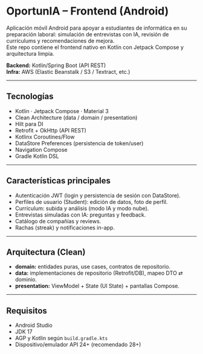 # OportunIA – Frontend (Android)

Aplicación móvil Android para apoyar a estudiantes de informática en su preparación laboral: simulación de entrevistas con IA, revisión de currículums y recomendaciones de mejora.  
Este repo contiene el frontend nativo en Kotlin con Jetpack Compose y arquitectura limpia.

**Backend:** Kotlin/Spring Boot (API REST)  
**Infra:** AWS (Elastic Beanstalk / S3 / Textract, etc.)

---

## Tecnologías

- Kotlin · Jetpack Compose · Material 3  
- Clean Architecture (data / domain / presentation)  
- Hilt para DI  
- Retrofit + OkHttp (API REST)  
- Kotlinx Coroutines/Flow  
- DataStore Preferences (persistencia de token/user)  
- Navigation Compose  
- Gradle Kotlin DSL  

---

## Características principales

- Autenticación JWT (login y persistencia de sesión con DataStore).  
- Perfiles de usuario (Student): edición de datos, foto de perfil.  
- Currículum: subida y análisis (modo IA y modo nube).  
- Entrevistas simuladas con IA: preguntas y feedback.  
- Catálogo de compañías y reviews.  
- Rachas (streak) y notificaciones in-app.  

---

## Arquitectura (Clean)

- **domain:** entidades puras, use cases, contratos de repositorio.  
- **data:** implementaciones de repositorio (Retrofit/DB), mapeo DTO ⇄ dominio.  
- **presentation:** ViewModel + State (UI State) + pantallas Compose.  

---

## Requisitos

- Android Studio  
- JDK 17  
- AGP y Kotlin según `build.gradle.kts`  
- Dispositivo/emulador API 24+ (recomendado 28+)  
